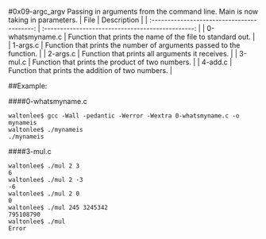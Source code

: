 #0x09-argc_argv
Passing in arguments from the command line. Main is now taking in parameters.
|                  File                       |                     Description                     |
| :-----------------------------------------: |  :-----------------------------------------------:  |
|        0-whatsmyname.c                      |  Function that prints the name of the file to standard out.  |
|        1-args.c                         |  Function that prints the number of arguments passed to the function.  |
|        2-args.c                         |  Function that prints all arguments it receives. |
|        3-mul.c                          |  Function that prints the product of two numbers. |
|        4-add.c                          |  Function that prints the addition of two numbers.  |

##Example:

####0-whatsmyname.c
```
waltonlee$ gcc -Wall -pedantic -Werror -Wextra 0-whatsmyname.c -o mynameis
waltonlee$ ./mynameis
./mynameis

```
####3-mul.c
```
waltonlee$ ./mul 2 3
6
waltonlee$ ./mul 2 -3
-6
waltonlee$ ./mul 2 0
0
waltonlee$ ./mul 245 3245342
795108790
waltonlee$ ./mul
Error
```
